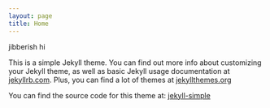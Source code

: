 ```yaml
---
layout: page
title: Home
---
```

jibberish hi


This is a simple Jekyll theme. You can find out more info about customizing your Jekyll theme, as well as basic Jekyll usage documentation at [jekyllrb.com](http://jekyllrb.com/).  Plus, you can find a lot of themes at [jekyllthemes.org](http://jekyllthemes.org/)

You can find the source code for this theme at: [jekyll-simple](https://github.com/wild-flame/jekyll-simple)


